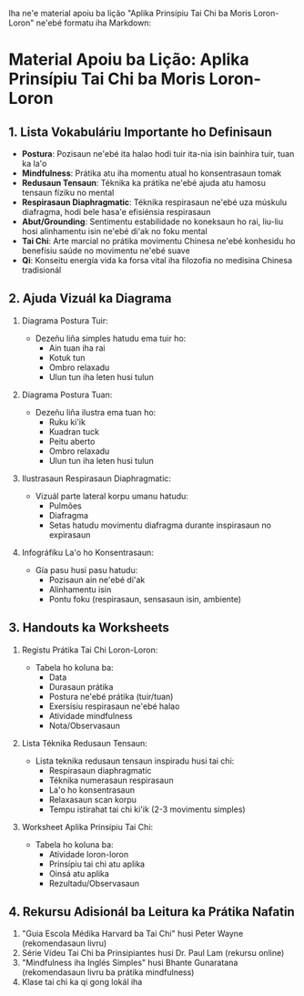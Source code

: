 Iha ne'e material apoiu ba lição "Aplika Prinsípiu Tai Chi ba Moris Loron-Loron" ne'ebé formatu iha Markdown:

# Material Apoiu ba Lição: Aplika Prinsípiu Tai Chi ba Moris Loron-Loron

## 1. Lista Vokabuláriu Importante ho Definisaun

- **Postura**: Pozisaun ne'ebé ita halao hodi tuir ita-nia isin bainhira tuir, tuan ka la'o
- **Mindfulness**: Prátika atu iha momentu atual ho konsentrasaun tomak
- **Redusaun Tensaun**: Téknika ka prátika ne'ebé ajuda atu hamosu tensaun fíziku no mental
- **Respirasaun Diaphragmatic**: Téknika respirasaun ne'ebé uza múskulu diafragma, hodi bele hasa'e efisiénsia respirasaun
- **Abut/Grounding**: Sentimentu estabilidade no koneksaun ho rai, liu-liu hosi alinhamentu isin ne'ebé di'ak no foku mental
- **Tai Chi**: Arte marcial no prátika movimentu Chinesa ne'ebé konhesidu ho benefísiu saúde no movimentu ne'ebé suave
- **Qi**: Konseitu energía vida ka forsa vital iha filozofia no medisina Chinesa tradisionál

## 2. Ajuda Vizuál ka Diagrama

1. Diagrama Postura Tuir:
   - Dezeñu liña simples hatudu ema tuir ho:
     * Ain tuan iha rai
     * Kotuk tun
     * Ombro relaxadu
     * Ulun tun iha leten husi tulun

2. Diagrama Postura Tuan:
   - Dezeñu liña ilustra ema tuan ho:
     * Ruku ki'ik
     * Kuadran tuck 
     * Peitu aberto
     * Ombro relaxadu
     * Ulun tun iha leten husi tulun

3. Ilustrasaun Respirasaun Diaphragmatic:
   - Vizuál parte lateral korpu umanu hatudu:
     * Pulmões
     * Diafragma
     * Setas hatudu movimentu diafragma durante inspirasaun no expirasaun

4. Infográfiku La'o ho Konsentrasaun:
   - Gía pasu husi pasu hatudu:
     * Pozisaun ain ne'ebé di'ak
     * Alinhamentu isin
     * Pontu foku (respirasaun, sensasaun isin, ambiente)

## 3. Handouts ka Worksheets

1. Registu Prátika Tai Chi Loron-Loron:
   - Tabela ho koluna ba:
     * Data
     * Durasaun prátika
     * Postura ne'ebé prátika (tuir/tuan)
     * Exersísiu respirasaun ne'ebé halao
     * Atividade mindfulness
     * Nota/Observasaun

2. Lista Téknika Redusaun Tensaun:
   - Lista teknika redusaun tensaun inspiradu husi tai chi:
     * Respirasaun diaphragmatic
     * Téknika numerasaun respirasaun
     * La'o ho konsentrasaun
     * Relaxasaun scan korpu
     * Tempu istirahat tai chi ki'ik (2-3 movimentu simples)

3. Worksheet Aplika Prinsípiu Tai Chi:
   - Tabela ho koluna ba:
     * Atividade loron-loron
     * Prinsípiu tai chi atu aplika
     * Oinsá atu aplika
     * Rezultadu/Observasaun

## 4. Rekursu Adisionál ba Leitura ka Prátika Nafatin

1. "Guia Escola Médika Harvard ba Tai Chi" husi Peter Wayne (rekomendasaun livru)
2. Série Vídeu Tai Chi ba Prinsipiantes husi Dr. Paul Lam (rekursu online)
3. "Mindfulness iha Inglés Simples" husi Bhante Gunaratana (rekomendasaun livru ba prátika mindfulness)
4. Klase tai chi ka qi gong lokál iha